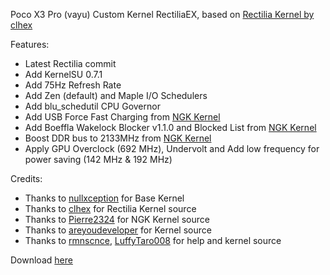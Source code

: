 Poco X3 Pro (vayu) Custom Kernel RectiliaEX, based on <a href="https://github.com/aosp-clhex/kernel_xiaomi_vayu">Rectilia Kernel by clhex</a>

Features:

- Latest Rectilia commit
- Add KernelSU 0.7.1
- Add 75Hz Refresh Rate
- Add Zen (default) and Maple I/O Schedulers
- Add blu_schedutil CPU Governor
- Add USB Force Fast Charging from <a href="https://github.com/Pierre2324/NGK_android_kernel_xiaomi_sm8150">NGK Kernel</a>
- Add Boeffla Wakelock Blocker v1.1.0 and Blocked List from <a href="https://github.com/Pierre2324/NGK_android_kernel_xiaomi_sm8150">NGK Kernel</a>
- Boost DDR bus to 2133MHz from <a href="https://github.com/Pierre2324/NGK_android_kernel_xiaomi_sm8150">NGK Kernel</a>
- Apply GPU Overclock (692 MHz), Undervolt and Add low frequency for power saving (142 MHz & 192 MHz)

Credits:
* Thanks to <a href="https://github.com/nullxception">nullxception</a> for Base Kernel
* Thanks to <a href="https://github.com/clhexftw">clhex</a> for Rectilia Kernel source
* Thanks to <a href="https://github.com/Pierre2324">Pierre2324</a> for NGK Kernel source
* Thanks to <a href="https://github.com/areyoudeveloper/">areyoudeveloper</a> for Kernel source
* Thanks to <a href="https://github.com/rmnscnce">rmnscnce</a>, <a href="https://github.com/LuffyTaro008">LuffyTaro008</a> for help and kernel source

Download <a href="https://t.me/itomazx_channelp">here</a>
